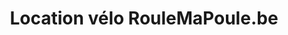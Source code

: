 ---
title: "Location vélo RouleMaPoule.be"
url: /wiers/location-velo-roulemapoule-be/
shop: vélo
---